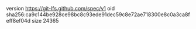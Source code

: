 version https://git-lfs.github.com/spec/v1
oid sha256:ca9c144be928ce98bc8c93ede91dec59c8e72ae718300e8c0a3ca8feff8ef04d
size 24365
